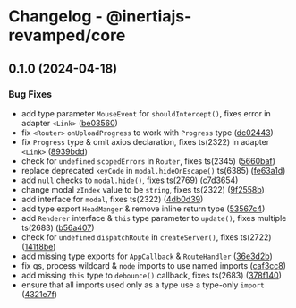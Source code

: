 # Changelog - @inertiajs-revamped/core

## 0.1.0 (2024-04-18)

### Bug Fixes

- add type parameter `MouseEvent` for `shouldIntercept()`, fixes error in adapter `<Link>` ([be03560](https://github.com/inertiajs-revamped/inertia/commit/be03560))
- fix `<Router>` `onUploadProgress` to work with `Progress` type ([dc02443](https://github.com/inertiajs-revamped/inertia/commit/dc02443))
- fix `Progress` type & omit axios declaration, fixes ts(2322) in adapter `<Link>` ([8939bdd](https://github.com/inertiajs-revamped/inertia/commit/8939bdd))
- check for `undefined` `scopedErrors` in `Router`, fixes ts(2345) ([5660baf](https://github.com/inertiajs-revamped/inertia/commit/5660baf))
- replace deprecated `keyCode` in `modal.hideOnEscape()` ts(6385) ([fe63a1d](https://github.com/inertiajs-revamped/inertia/commit/fe63a1d))
- add `null` checks to `modal.hide()`, fixes ts(2769) ([c7d3654](https://github.com/inertiajs-revamped/inertia/commit/c7d3654))
- change modal `zIndex` value to be `string`, fixes ts(2322) ([9f2558b](https://github.com/inertiajs-revamped/inertia/commit/9f2558b))
- add interface for `modal`, fixes ts(2322) ([4db0d39](https://github.com/inertiajs-revamped/inertia/commit/4db0d39))
- add type export `HeadManger` & remove inline return type ([53567c4](https://github.com/inertiajs-revamped/inertia/commit/53567c4))
- add `Renderer` interface & `this` type parameter to `update()`, fixes multiple ts(2683) ([b56a407](https://github.com/inertiajs-revamped/inertia/commit/b56a407))
- check for `undefined` `dispatchRoute` in `createServer()`, fixes ts(2722) ([141f8be](https://github.com/inertiajs-revamped/inertia/commit/141f8be))
- add missing type exports for `AppCallback` & `RouteHandler` ([36e3d2b](https://github.com/inertiajs-revamped/inertia/commit/36e3d2b))
- fix qs, process wildcard & `node` imports to use named imports ([caf3cc8](https://github.com/inertiajs-revamped/inertia/commit/caf3cc8))
- add missing `this` type to `debounce()` callback, fixes ts(2683) ([378f140](https://github.com/inertiajs-revamped/inertia/commit/378f140))
- ensure that all imports used only as a type use a type-only `import` ([4321e7f](https://github.com/inertiajs-revamped/inertia/commit/4321e7f))